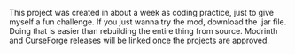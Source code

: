 This project was created in about a week as coding practice, just to give myself a fun challenge.
If you just wanna try the mod, download the .jar file. Doing that is easier than rebuilding the entire thing from source.
Modrinth and CurseForge releases will be linked once the projects are approved.
